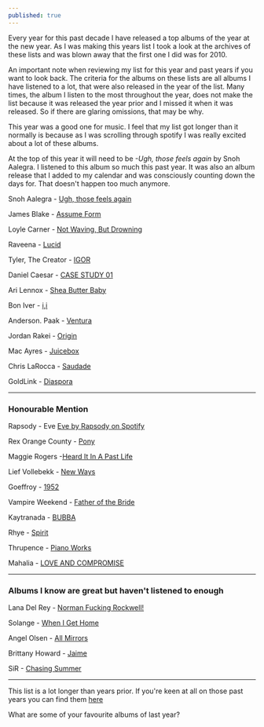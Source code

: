 ```yaml
---
published: true
---
```

Every year for this past decade I have released a top albums of the year at the new year. As I was making this years list I took a look at the archives of these lists and was blown away that the first one I did was for 2010. 

An important note when reviewing my list for this year and past years if you want to look back. The criteria for the albums on these lists are all albums I have listened to a lot, that were also released in the year of the list. Many times, the album I listen to the most throughout the year, does not make the list because it was released the year prior and I missed it when it was released. So if there are glaring omissions, that may be why.

This year was a good one for music. I feel that my list got longer than it normally is because as I was scrolling through spotify I was really excited about a lot of these albums. 

At the top of this year it will need to be *-Ugh, those feels again* by Snoh Aalegra. I listened to this album so much this past year. It was also an album release that I added to my calendar and was consciously counting down the days for. That doesn't happen too much anymore. 

Snoh Aalegra - [Ugh, those feels again](https://open.spotify.com/album/42wtqDcTQlJJbUzAPBSwaK?si=bSGbAJ0hR--yP7Kk7T1UIQ)

James Blake - [Assume Form](https://open.spotify.com/album/3VpbXPsAOhcp3duHhkye8g?si=lEJqDHfYSGa8-_buuHBkdA)

Loyle Carner - [Not Waving, But Drowning](https://open.spotify.com/album/1kokRXXxrJzhxdMo0vsVDV?si=wTYIEWr5TvaSfYU6dQSb8Q)

Raveena - [Lucid](https://open.spotify.com/album/5zM1YPLVNvxe6S8I3MIAbg?si=qw80fhwQRYaJRcFmmUtuAw)

Tyler, The Creator - [IGOR](https://open.spotify.com/album/5zi7WsKlIiUXv09tbGLKsE?si=N8tWwSFSSP6CxZxE6VazNQ)


Daniel Caesar - [CASE STUDY 01](https://open.spotify.com/album/4mvxoogQn8p84Wz17zTHnJ?si=HOJAY9KIQuG6QlS3EfMAdg)

Ari Lennox - [Shea Butter Baby](https://open.spotify.com/album/3hejjJbFsinMBc1KBqF71w?si=YsBVFdzYTUaOarBRYxui7w)

Bon Iver - [i,i](https://open.spotify.com/album/54DU59anGQsdrFP7utpshG?si=CrpmVNk7TUOCSfeIdFvvSA)

Anderson. Paak - [Ventura](https://open.spotify.com/album/0YF8PfcGbsKg5IaFyPnlyY?si=AVoR0Iv7SC-j2G0Zwkkgrg)

Jordan Rakei - [Origin](https://open.spotify.com/album/7fn4t6YrZzqowiab2fugQK?si=eVeHNh8lTp-DLHkKvEC5aQ)

Mac Ayres - [Juicebox](https://open.spotify.com/album/7LkpnXXvh8x6EU4mRHgFQW?si=OELLHKjfQlyxVFd-9t8TJQ)

Chris LaRocca - [Saudade](https://open.spotify.com/album/6uwK0bYwWAa24xkuGYJzDm?si=OhkFb28gTRCTHaK3ThCTtA)

GoldLink - [Diaspora](https://open.spotify.com/album/790qROmQ1y4aPEYLcSkScH?si=nAofp6oLTlWVaEvLRBgRFw)

---
### Honourable Mention

Rapsody - Eve [Eve by Rapsody on Spotify](https://open.spotify.com/album/4W5qCJNSN3oNHB986TdO9S?si=q5Ig-BqGQa-AEjdc3U3Zsg)

Rex Orange County - [Pony](https://open.spotify.com/album/5CNckxfLf4TCoMOoxgAU8l?si=zfSrFs0ASvGiD1SiZ7zFDA)

Maggie Rogers -[Heard It In A Past Life](https://open.spotify.com/album/5AHWNPo3gllDmixgAoFru4?si=xwPyC1ukSdutgqRma8u6TA)

Lief Vollebekk - [New Ways](https://open.spotify.com/album/20svKqJRQv9sxYZQ7JGdct?si=vNReMzNOTD-O8ElO4fPG7A)

Goeffroy - [1952 ](https://open.spotify.com/album/6mUJI8c1Xe9mzUcscr9q7Q?si=h18_g9P0Rb2b26demjKV7g)

Vampire Weekend - [Father of the Bride](https://open.spotify.com/album/1A3nVEWRJ8yvlPzawHI1pQ?si=T6sSDXKyTkeKH9nJHTqDIQ)

Kaytranada - [BUBBA](https://open.spotify.com/album/73cx7CQjHEROjjzUGP3UpQ?si=dH3qktR-TE2WMwCT2icYAQ) 

Rhye - [Spirit](https://open.spotify.com/album/5rULx2jcWCWfppWWpkzrLQ?si=zmFEdqkRQBCtxBs1lRFAEw)

Thrupence - [Piano Works](https://open.spotify.com/album/6k6xZ06qceVGxE3NLPrj5x?si=0aMFes10TAWM0Qbl5xh6vg)

Mahalia - [LOVE AND COMPROMISE](https://open.spotify.com/album/6tbaSZ6Q72kofaJtscUwFA?si=42Ih7f4rTLm_4MyXdWrsZQ)


---
### Albums I know are great but haven't listened to enough

Lana Del Rey - [Norman Fucking Rockwell!](https://open.spotify.com/album/5XpEKORZ4y6OrCZSKsi46A?si=pdrQ3vMmQGCdpavh574cJg)

Solange - [When I Get Home](https://open.spotify.com/album/4WF4HvVT7VjGnVjxjoCR6w?si=ZYvyb2y3T2u8RTAKq73ADA)

Angel Olsen - [All Mirrors](https://open.spotify.com/album/0RedX0LZkGUFoRwFntAaI0?si=HV5_ZGGUTjGBxJxMJ5vbLg)

Brittany Howard - [Jaime](https://open.spotify.com/album/5Ut4UnPCzdFIksOf2XtL6M?si=8H-Mmv_rSMC8BDEmeG2iCg)

SiR - [Chasing Summer](https://open.spotify.com/album/5zUDvKAyEKkrhYLWJJWGPQ?si=rPIKIuXSTmGRxI7gHq1TfQ)

--- 

This list is a lot longer than years prior. If you're keen at all on those past years you can find them [here](https://jared.is/writing/2019/01/01/Albums-of-the-Year-18/)

What are some of your favourite albums of last year?

